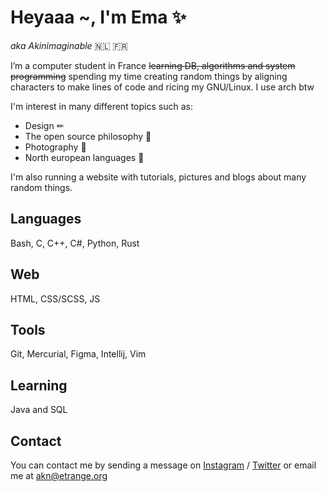 # Heyaaa ~, I'm Ema ✨

*aka Akinimaginable* 🇳🇱 🇫🇷

I’m a computer student in France ~~learning DB, algorithms and system programming~~ spending my time creating random things by aligning characters to make lines of code and ricing my GNU/Linux. I use arch btw

I'm interest in many different topics such as:

- Design ✏
- The open source philosophy 🌌
- Photography 📸
- North european languages 🦜

I'm also running a website with tutorials, pictures and blogs about many random things.

## Languages

Bash, C, C++, C#, Python, Rust

## Web

HTML, CSS/SCSS, JS

## Tools

Git, Mercurial, Figma, Intellij, Vim

## Learning

Java and SQL

## Contact

You can contact me by sending a message on [Instagram](https://www.instagram.com/akinimaginable/ "My Instagram") / [Twitter](https://twitter.com/Akinimaginable "My Twitter") or email me at akn@etrange.org

